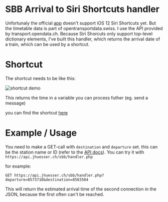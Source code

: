 # SBB Arrival to Siri Shortcuts handler

Unfortunaly the official [app](https://www.sbb.ch/en/timetable/mobile-apps/sbb-mobile.html) doesn't support iOS 12 Siri Shortcuts yet. But the timetable data is part of opentransportdata.swiss. I use the API provided by transport.opendata.ch. Because Siri Shorcuts only support top-level dictionary elements, I've built this handler, which returns the arrival date of a train, which can be used by a shortcut.

# Shortcut 
The shortcut needs to be like this:

![shortcut demo](https://api.jhuesser.ch/sbb/cut.jpg)

This returns the time in a variable you can process futher (eg. send a message)

you can find the shortcut [here](https://www.icloud.com/shortcuts/dec0891b3af84e0b89cfafea84bf2634)

# Example / Usage

You need to make a GET-call with `destination` and `departure` set. this can be the station name or ID (refer to the [API docs](http://transport.opendata.ch/docs.html)). You can try it with `https://api.jhuesser.ch/sbb/handler.php`

for example:
```HTTP
GET https://api.jhuesser.ch/sbb/handler.php?departure=8573710&destination=8503504
```
This will return the estimated arrival time of the second connection in the JSON, because the first often can't be reached.